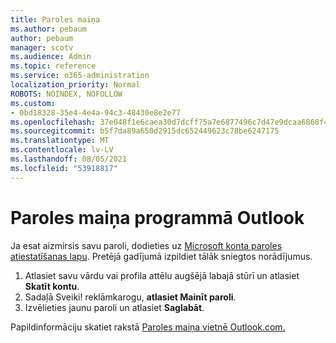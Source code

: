 ```yaml
---
title: Paroles maiņa
ms.author: pebaum
author: pebaum
manager: scotv
ms.audience: Admin
ms.topic: reference
ms.service: o365-administration
localization_priority: Normal
ROBOTS: NOINDEX, NOFOLLOW
ms.custom:
- 0bd18328-35e4-4e4a-94c3-48430e8e2e77
ms.openlocfilehash: 37e048f1e6caea30d7dcff75a7e6877496c7d47e9dcaa6868f4d0315b5eb0d56
ms.sourcegitcommit: b5f7da89a650d2915dc652449623c78be6247175
ms.translationtype: MT
ms.contentlocale: lv-LV
ms.lasthandoff: 08/05/2021
ms.locfileid: "53918817"
---
```

# <a name="change-your-password-in-outlook"></a>Paroles maiņa programmā Outlook

Ja esat aizmirsis savu paroli, dodieties uz [Microsoft konta paroles atiestatīšanas lapu](https://go.microsoft.com/fwlink/p/?linkid=841909). Pretējā gadījumā izpildiet tālāk sniegtos norādījumus.
  
1. Atlasiet savu vārdu vai profila attēlu augšējā labajā stūrī un atlasiet **Skatīt kontu**.
2. Sadaļā Sveiki! reklāmkarogu, **atlasiet Mainīt paroli**.
3. Izvēlieties jaunu paroli un atlasiet **Saglabāt**.

Papildinformāciju skatiet rakstā [Paroles maiņa vietnē Outlook.com.](https://support.office.com/article/2138d690-811c-4545-b2f3-e4dbe80c9735.aspx)